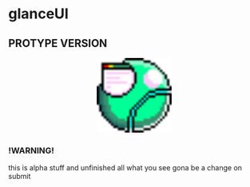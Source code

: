 # glanceUI
## PROTYPE VERSION
<p align="center">
   <img src="https://github.com/VEMER-Forge/glanceUI-on-flixel/blob/main/assets/glanceUI/img/glanceLogo.png" alt="logo UI" style="width:150px; height:150px; image-rendering: optimizeSpeed;">
</p>

 ### !WARNING!
 this is alpha stuff and unfinished all what you see gona be a change on submit
